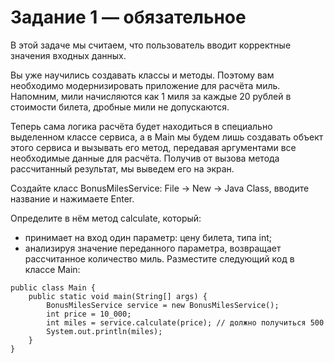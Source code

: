 # **Задание 1 — обязательное**

В этой задаче мы считаем, что пользователь вводит корректные значения входных данных.

Вы уже научились создавать классы и методы. Поэтому вам необходимо модернизировать приложение для расчёта миль. Напомним, мили начисляются как 1 миля за каждые 20 рублей в стоимости билета, дробные мили не допускаются.

Теперь сама логика расчёта будет находиться в специально выделенном классе сервиса, а в Main мы будем лишь создавать объект этого сервиса и вызывать его метод, передавая аргументами все необходимые данные для расчёта. Получив от вызова метода рассчитанный результат, мы выведем его на экран.

Создайте класс BonusMilesService: File -> New -> Java Class, вводите название и нажимаете Enter.

Определите в нём метод calculate, который:

* принимает на вход один параметр: цену билета, типа int;
* анализируя значение переданного параметра, возвращает рассчитанное количество миль.
Разместите следующий код в классе Main:

```
public class Main {
    public static void main(String[] args) {
        BonusMilesService service = new BonusMilesService();
        int price = 10_000;
        int miles = service.calculate(price); // должно получиться 500
        System.out.println(miles);
    }
}
```
